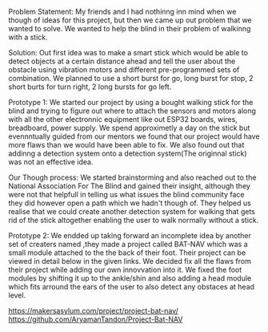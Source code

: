 Problem Statement: My friends and I had nothinng inn mind when we though of ideas for this project, but then we came up out problem that we wanted to solve. We wanted to help the blind in their problem of walkinng with a stick. 

Solution: Out first idea was to make a smart stick which would be able to detect objects at a certain distance ahead and tell the user about the obstacle using vibration motors and different pre-programmed sets of combination. We planned to use a short burst for go, long burst for stop, 2 short burts for turn right, 2 long bursts for go left.

Prototype 1: We started our project by using a bought walking stick for the blind and trying to figure out where to attach the sensors and motors along with all the other electronnic equipment like out ESP32 boards, wires, breadboard, power supply. We spend approximetly a day on the stick but evennntually guided from our mentors we found that our project would have more flaws than we would have been able to fix. We also found out that addinng a detection system onto a detection system(The originnal stick) was not an effective idea. 

Our Though process: We started brainstorming and also reached out to the National Association For The Blind and gained their insight, although they were not that helpfull in telling us what issues the blind community face they did however open a path which we hadn't though of. They helped us realise that we could create another detection system for walking that gets rid of the stick altogether enabling the user to walk normally without a stick. 

Prototype 2: We endded up taking forward an incomplete idea by another set of creaters named ,they made a project called BAT-NAV which was a small module attached to the the back of their foot. Their project can be viewed in detail below in the given links. We decided fix all the flaws from their project while adding our own innovvation into it. We fixed the foot modules by shifting it up to the ankle/shin and also adding a head module which fits arround the ears of the user to also detect any obstaces at head level.

https://makersasylum.com/project/project-bat-nav/
https://github.com/AryamanTandon/Project-Bat-NAV

